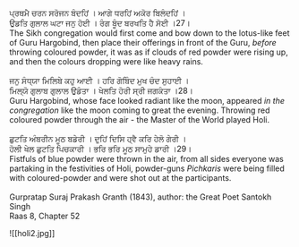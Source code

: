 ਪ੍ਰਥਮੈ ਚਰਨ ਸਰੋਜਨ ਬੰਦਹਿਂ । ਆਗੇ ਧਰਹਿਂ ਅਕੋਰ ਬਿਲੰਦਹਿਂ ।⁣  
ਉਡਤਿ ਗੁਲਾਲ ਘਟਾ ਜਨੁ ਹੋਈ । ਰੰਗ ਬੂੰਦ ਬਰਖਤਿ ਹੈ ਸੋਈ ।27।⁣  
The Sikh congregation would first come and bow down to the lotus-like feet of Guru Hargobind, then place their offerings in front of the Guru, *before* throwing coloured powder, it was as if clouds of red powder were rising up, and then the colours dropping were like heavy rains. ⁣  
⁣  
ਜਨੁ ਸੰਧ੍ਯਾ ਮਿਲਿਬੇ ਕਹੁ ਆਈ । ਹਰਿ ਗੋਬਿੰਦ ਮੁਖ ਚੰਦ ਸੁਹਾਈ ।⁣  
ਮਿਲ੍ਯੋ ਗੁਲਾਬ ਗੁਲਾਲ ਉਡੰਤਾ । ਖੇਲਤਿ ਹੋਰੀ ਸ੍ਰੀ ਜਗਕੰਤਾ ।28।⁣  
Guru Hargobind, whose face looked radiant like the moon, appeared *in the congregation* like the moon coming to great the evening. Throwing red coloured powder through the air - the Master of the World played Holi. ⁣  
⁣  
ਛੁਟਤਿ ਅੰਬਰੀਨ ਮੂਠ ਬਡੇਰੀ । ਦੁਹਿਂ ਦਿਸਿ ਹ੍ਵੈ ਕਰਿ ਹੇਲੋ ਗੇਰੀ ।⁣  
ਹੋਲੀ ਖੇਲ ਛੁਟਤਿ ਪਿਚਕਾਰੀ । ਭਰਿ ਭਰਿ ਮੂਠ ਸਾਮੁਹੇ ਡਾਰੀ ।29।⁣  
Fistfuls of blue powder were thrown in the air, from all sides everyone was partaking in the festivities of Holi, powder-guns *Pichkaris* were being filled with coloured-powder and were shot out at the participants. ⁣  
⁣  
Gurpratap Suraj Prakash Granth (1843), author: the Great Poet Santokh Singh⁣  
Raas 8, Chapter 52

![[holi2.jpg]]